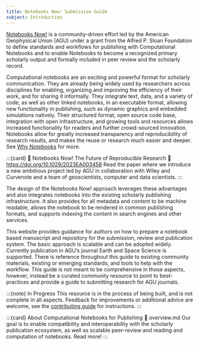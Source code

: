```yaml
---
title: Notebooks Now! Submission Guide
subject: Introduction
---
```


[Notebooks Now!](https://data.agu.org/notebooks-now/) is a community-driven effort led by the American Geophysical Union (AGU) under a grant from the Alfred P. Sloan Foundation to define standards and workflows for publishing with Computational Notebooks and to enable Notebooks to become a recognized primary scholarly output and formally included in peer review and the scholarly record.

Computational notebooks are an exciting and powerful format for scholarly communication. They are already being widely used by researchers across disciplines for enabling, organizing and improving the efficiency of their work, and for sharing it informally. They integrate text, data, and a variety of code, as well as other linked notebooks, in an executable format, allowing new functionality in publishing, such as dynamic graphics and embedded simulations natively. Their structured format, open source code base, integration with open infrastructure, and growing tools and resources allows increased functionality for readers and further crowd-sourced innovation. Notebooks allow for greatly increased transparency and reproducibility of research results, and makes the reuse or research much easier and deeper. See [Why Notebooks](./why.md) for more.

:::{card} 📄 Notebooks Now! The Future of Reproducible Research
:link: https://doi.org/10.1029/2023EA003458
Read the paper where we introduce a new ambitious project led by AGU in collaboration with Wiley and Curvenote and a team of geoscientists, computer and data scientists.
:::

The design of the Notebooks Now! approach leverages these advantages and also integrates notebooks into the existing scholarly publishing infrastructure. It also provides for all metadata and content to be machine readable, allows the notebook to be rendered in common publishing formats, and supports indexing the content in search engines and other services.

This website provides guidance for authors on how to prepare a notebook based manuscript and repository for the submission, review and publication system. The basic approach is scalable and can be adopted widely. Currently publication in AGU’s journal Earth and Space Science is supported. There is reference throughout this guide to existing community materials, existing or emerging standards, and tools to help with the workflow. This guide is not meant to be comprehensive in those aspects, however, instead be a curated community resource to point to best-practices and provide a guide to submitting research for AGU journals.

:::{note} In Progress
This resource is in the process of being built, and is not complete in all aspects. Feedback for improvements or additional advice are welcome, see the [contributing guide](./contributing.md) for instructions.
:::

:::{card} About Computational Notebooks for Publishing
:link: overview.md
Our goal is to enable compatibility and interoperability with the scholarly publication ecosystem, as well as scalable peer-review and reading and computation of notebooks. Read more!
:::

